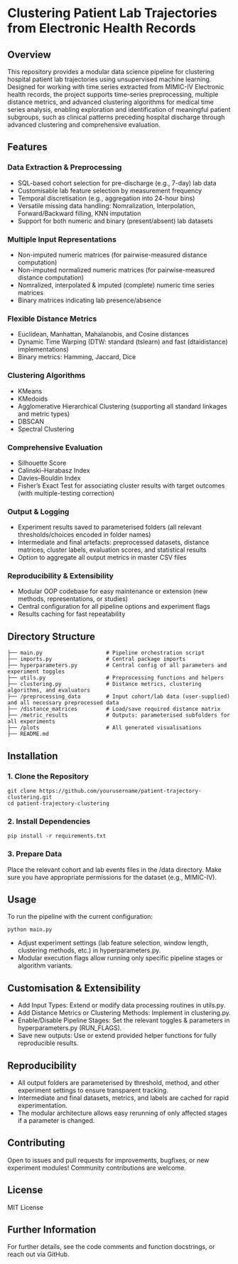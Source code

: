 # Clustering Patient Lab Trajectories from Electronic Health Records
## Overview
This repository provides a modular data science pipeline for clustering hospital patient lab trajectories using unsupervised machine learning. Designed for working with time series extracted from MIMIC-IV Electronic health records, the project supports time-series preprocessing, multiple distance metrics, and advanced clustering algorithms for medical time series analysis, enabling exploration and identification of meaningful patient subgroups, such as clinical patterns preceding hospital discharge through advanced clustering and comprehensive evaluation.

## Features
### Data Extraction & Preprocessing
* SQL-based cohort selection for pre-discharge (e.g., 7-day) lab data
* Customisable lab feature selection by measurement frequency
* Temporal discretisation (e.g., aggregation into 24-hour bins)
* Versatile missing data handling: Nomralization, Interpolation, Forward/Backward filling, KNN imputation
* Support for both numeric and binary (present/absent) lab datasets

### Multiple Input Representations
* Non-imputed numeric matrices (for pairwise-measured distance computation)
* Non-imputed normalized numeric matrices (for pairwise-measured distance computation)
* Nomralized, interpolated & imputed (complete) numeric time series matrices
* Binary matrices indicating lab presence/absence

### Flexible Distance Metrics
* Euclidean, Manhattan, Mahalanobis, and Cosine distances
* Dynamic Time Warping (DTW: standard (tslearn) and fast (dtaidistance) implementations)
* Binary metrics: Hamming, Jaccard, Dice

### Clustering Algorithms
* KMeans
* KMedoids
* Agglomerative Hierarchical Clustering (supporting all standard linkages and metric types)
* DBSCAN
* Spectral Clustering

### Comprehensive Evaluation
* Silhouette Score
* Calinski–Harabasz Index
* Davies–Bouldin Index
* Fisher’s Exact Test for associating cluster results with target outcomes (with multiple-testing correction)

### Output & Logging
* Experiment results saved to parameterised folders (all relevant thresholds/choices encoded in folder names)
* Intermediate and final artefacts: preprocessed datasets, distance matrices, cluster labels, evaluation scores, and statistical results
* Option to aggregate all output metrics in master CSV files

### Reproducibility & Extensibility
* Modular OOP codebase for easy maintenance or extension (new methods, representations, or studies)
* Central configuration for all pipeline options and experiment flags
* Results caching for fast repeatability

## Directory Structure
```
├── main.py                    # Pipeline orchestration script
├── imports.py                 # Central package imports
├── hyperparameters.py         # Central config of all parameters and experiment toggles
├── utils.py                   # Preprocessing functions and helpers 
├── clustering.py              # Distance metrics, clustering algorithms, and evaluators 
├── /preprocessing_data        # Input cohort/lab data (user-supplied) and all necessary preprocessed data
├── /distance_matrices         # Load/save required distance matrix  
├── /metric_results            # Outputs: parameterised subfolders for all experiments 
├── /plots                     # All generated visualisations 
├── README.md
```

## Installation
### 1. Clone the Repository
```
git clone https://github.com/yourusername/patient-trajectory-clustering.git
cd patient-trajectory-clustering
```
### 2. Install Dependencies
```
pip install -r requirements.txt
```

### 3. Prepare Data
Place the relevant cohort and lab events files in the /data directory.
Make sure you have appropriate permissions for the dataset (e.g., MIMIC-IV).

## Usage
To run the pipeline with the current configuration:
```
python main.py
```

* Adjust experiment settings (lab feature selection, window length, clustering methods, etc.) in hyperparameters.py.
* Modular execution flags allow running only specific pipeline stages or algorithm variants.

## Customisation & Extensibility
* Add Input Types: Extend or modify data processing routines in utils.py.
* Add Distance Metrics or Clustering Methods: Implement in clustering.py.
* Enable/Disable Pipeline Stages: Set the relevant toggles & parameters in hyperparameters.py (RUN_FLAGS).
* Save new outputs: Use or extend provided helper functions for fully reproducible results.

## Reproducibility
* All output folders are parameterised by threshold, method, and other experiment settings to ensure transparent tracking.
* Intermediate and final datasets, metrics, and labels are cached for rapid experimentation.
* The modular architecture allows easy rerunning of only affected stages if a parameter is changed.

## Contributing
Open to issues and pull requests for improvements, bugfixes, or new experiment modules! Community contributions are welcome.

## License
MIT License

## Further Information
For further details, see the code comments and function docstrings, or reach out via GitHub.
















